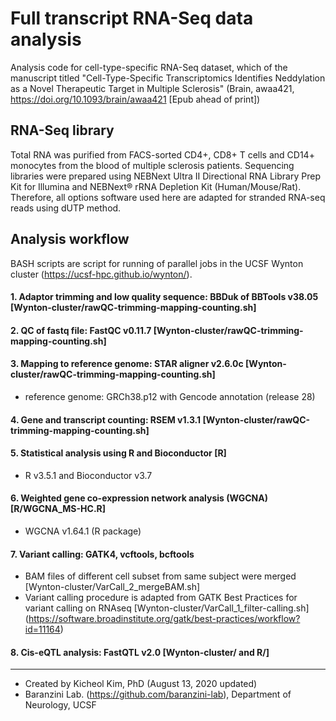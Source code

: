 # Full transcript RNA-Seq data analysis
Analysis code for cell-type-specific RNA-Seq dataset, which of the manuscript titled "Cell-Type-Specific Transcriptomics Identifies Neddylation as a Novel Therapeutic Target in Multiple Sclerosis" (Brain, awaa421, https://doi.org/10.1093/brain/awaa421 [Epub ahead of print])

## RNA-Seq library
Total RNA was purified from FACS-sorted CD4+, CD8+ T cells and CD14+ monocytes from the blood of multiple sclerosis patients. Sequencing libraries were prepared using NEBNext Ultra II Directional RNA Library Prep Kit for Illumina and NEBNext® rRNA Depletion Kit (Human/Mouse/Rat). Therefore, all options software used here are adapted for stranded RNA-seq reads using dUTP method.

## Analysis workflow
BASH scripts are script for running of parallel jobs in the UCSF Wynton cluster (https://ucsf-hpc.github.io/wynton/).


#### 1. Adaptor trimming and low quality sequence: BBDuk of BBTools v38.05 [Wynton-cluster/rawQC-trimming-mapping-counting.sh]
#### 2. QC of fastq file: FastQC v0.11.7 [Wynton-cluster/rawQC-trimming-mapping-counting.sh]
#### 3. Mapping to reference genome: STAR aligner v2.6.0c [Wynton-cluster/rawQC-trimming-mapping-counting.sh]
- reference genome: GRCh38.p12 with Gencode annotation (release 28)
#### 4. Gene and transcript counting: RSEM v1.3.1 [Wynton-cluster/rawQC-trimming-mapping-counting.sh]
#### 5. Statistical analysis using R and Bioconductor [R]
- R v3.5.1 and Bioconductor v3.7
#### 6. Weighted gene co-expression network analysis (WGCNA) [R/WGCNA_MS-HC.R]
- WGCNA v1.64.1 (R package)
#### 7. Variant calling: GATK4, vcftools, bcftools
- BAM files of different cell subset from same subject were merged [Wynton-cluster/VarCall_2_mergeBAM.sh]
- Variant calling procedure is adapted from GATK Best Practices for variant calling on RNAseq [Wynton-cluster/VarCall_1_filter-calling.sh]
  (https://software.broadinstitute.org/gatk/best-practices/workflow?id=11164)
#### 8. Cis-eQTL analysis: FastQTL v2.0 [Wynton-cluster/ and R/]


-----
- Created by Kicheol Kim, PhD (August 13, 2020 updated)
- Baranzini Lab. (https://github.com/baranzini-lab), Department of Neurology, UCSF

